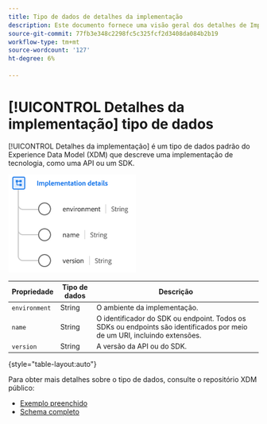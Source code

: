 ```yaml
---
title: Tipo de dados de detalhes da implementação
description: Este documento fornece uma visão geral dos detalhes de Implementação do tipo de dados do Experience Data Model (XDM).
source-git-commit: 77fb3e348c2298fc5c325fcf2d3408da084b2b19
workflow-type: tm+mt
source-wordcount: '127'
ht-degree: 6%

---
```


# [!UICONTROL Detalhes da implementação] tipo de dados

[!UICONTROL Detalhes da implementação] é um tipo de dados padrão do Experience Data Model (XDM) que descreve uma implementação de tecnologia, como uma API ou um SDK.

![Estrutura do tipo de dados](../images/data-types/implementation-details.png)

| Propriedade | Tipo de dados | Descrição |
| --- | --- | --- |
| `environment` | String | O ambiente da implementação. |
| `name` | String | O identificador do SDK ou endpoint. Todos os SDKs ou endpoints são identificados por meio de um URI, incluindo extensões. |
| `version` | String | A versão da API ou do SDK. |

{style=&quot;table-layout:auto&quot;}

Para obter mais detalhes sobre o tipo de dados, consulte o repositório XDM público:

* [Exemplo preenchido](https://github.com/adobe/xdm/blob/master/components/datatypes/industry-verticals/implementationdetails.example.1.json)
* [Schema completo](https://github.com/adobe/xdm/blob/master/components/datatypes/industry-verticals/implementationdetails.schema.json)
